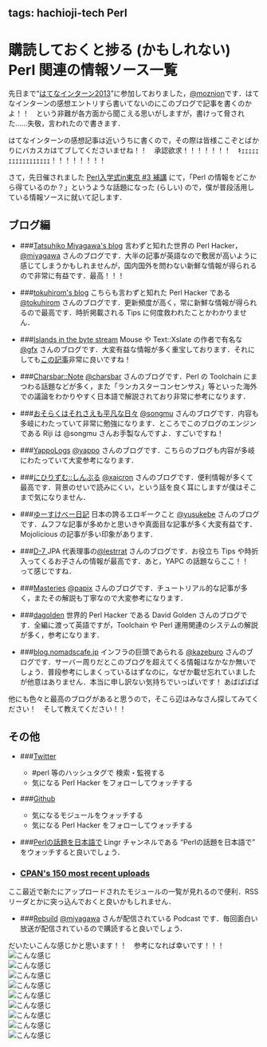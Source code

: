 tags: hachioji-tech Perl
---


# 購読しておくと捗る (かもしれない) Perl 関連の情報ソース一覧

先日まで“[はてなインターン2013](http://www.hatena.ne.jp/company/staff/intern)”に参加しておりました，[@moznion](https://twitter.com/moznion)です．はてなインターンの感想エントリすら書いてないのにこのブログで記事を書くのかよ！！　という非難が各方面から聞こえる思いがしますが，書けって脅された……失敬，言われたので書きます．

はてなインターンの感想記事は近いうちに書くので，その際は皆様ここぞとばかりにバカスカはてブしてくださいませね！！　承認欲求！！！！！！！　ｷｪｪｪｪｪｪｪｪｪｪｪｪｪｪｪｪｪ！！！！！！！！

さて，先日催されました [Perl入学式in東京 #3 補講](http://www.zusaar.com/event/996003) にて，「Perl の情報をどこから得ているのか？」というような話題になった (らしい) ので，僕が普段活用している情報ソースに就いて記します．

## ブログ編
- ###[Tatsuhiko Miyagawa's blog](http://weblog.bulknews.net/)
言わずと知れた世界の Perl Hacker，[@miyagawa](http://twitter.com/miyagawa) さんのブログです．大半の記事が英語なので敷居が高いように感じてしまうかもしれませんが，国内国外を問わない新鮮な情報が得られるので非常に有益です．最高！！！

- ###[tokuhirom's blog](http://blog.64p.org/)
こちらも言わずと知れた Perl Hacker である[@tokuhirom](http://twitter.com/tokuhirom) さんのブログです．更新頻度が高く，常に新鮮な情報が得られるので最高です．時折掲載される Tips に何度救われたことかわかりません．

- ###[Islands in the byte stream](http://d.hatena.ne.jp/gfx/)
Mouse や Text::Xslate の作者で有名な [@gfx](http://twitter.com/__gfx__) さんのブログです．大変有益な情報が多く重宝しております．それにしても[この記事](http://d.hatena.ne.jp/gfx/20130909/1378741015)非常に良いですね！

- ###[Charsbar::Note](http://d.hatena.ne.jp/charsbar/)
[@charsbar](https://twitter.com/charsbar) さんのブログです．Perl の Toolchain にまつわる話題などが多く，また「ランカスターコンセンサス」等といった海外での議論をわかりやすく日本語で解説されており非常に参考になります．

- ###[おそらくはそれさえも平凡な日々](http://www.songmu.jp/riji/)
[@songmu](https://twitter.com/songmu) さんのブログです．内容も多岐にわたっていて非常に勉強になります．ところでこのブログのエンジンである Riji は @songmu さんお手製なんですよ．すごいですね！

- ###[YappoLogs](http://blog.yappo.jp/yappo/)
[@yappo](https://twitter.com/yappo) さんのブログです．こちらのブログも内容が多岐にわたっていて大変参考になります．

- ###[にひりずむ::しんぷる](http://blog.livedoor.jp/xaicron/)
[@xaicron](https://twitter.com/xaicron) さんのブログです．便利情報が多くて最高です．背景のせいで読みにくい，という話を良く耳にしますが僕はそこまで気になりません．

- ###[ゆーすけべー日記](http://yusukebe.com/)
日本の誇るエロギークこと [@yusukebe](https://twitter.com/yusukebe) さんのブログです．ムフフな記事が多めかと思いきや真面目な記事が多く大変有益です．Mojolicious の記事が多い印象があります．

- ###[D-7 <altijd in beweging>](http://lestrrat.ldblog.jp/)
JPA 代表理事の[@lestrrat](https://twitter.com/lestrrat) さんのブログです．お役立ち Tips や時折入ってくるお子さんの情報が最高です．あと，YAPC の話題ならここ！！　って感じですね．

- ###[Masteries](http://blog.papix.net/)
[@papix](https://twitter.com/__papix__) さんのブログです．チュートリアル的な記事が多く，またその解説も丁寧なので大変参考になります．

- ###[dagolden](http://www.dagolden.com/)
世界的 Perl Hacker である David Golden さんのブログです．全編に渡って英語ですが，Toolchain や Perl 運用関連のシステムの解説が多く，参考になります．

- ###[blog.nomadscafe.jp](http://blog.nomadscafe.jp/)
インフラの巨頭であられる [@kazeburo](https://twitter.com/kazeburo) さんのブログです．サーバー周りだとこのブログを超えてくる情報はなかなか無いでしょう．普段参考にしまくっているはずなのに，なぜか載せ忘れていましたが他意はありません．本当に申し訳ない気持ちでいっぱいです！ あばばばば

他にも色々と最高のブログがあると思うので，そこら辺はみなさん探してみてください！　そして教えてください！！

## その他
- ###[Twitter](https://twitter.com)
	- \#perl 等のハッシュタグで 検索・監視する
	- 気になる Perl Hacker をフォローしてウォッチする

- ###[Github](https://github.com)
	- 気になるモジュールをウォッチする
	- 気になる Perl Hacker をフォローしてウォッチする

- ###[Perlの話題を日本語で](http://lingr.com/room/perl_jp/) 
Lingr チャンネルである “Perlの話題を日本語で” をウォッチすると良いでしょう．

- ### [CPAN's 150 most recent uploads](http://www.cpan.org/modules/01modules.mtime.html)
ここ最近で新たにアップロードされたモジュールの一覧が見れるので便利．RSS リーダとかに突っ込んでおくと良いかもしれません．
	
- ###[Rebuild](http://rebuild.fm/) 
[@miyagawa](http://twitter.com/miyagawa) さんが配信されている Podcast です．毎回面白い放送が配信されているので購読すると良いでしょう．

  
  
だいたいこんな感じかと思います！！　参考になれば幸いです！！！
![こんな感じ](http://cdn-ak.f.st-hatena.com/images/fotolife/c/cocodrips/20130906/20130906225609.png)  
![こんな感じ](http://cdn-ak.f.st-hatena.com/images/fotolife/c/cocodrips/20130906/20130906225609.png)  
![こんな感じ](http://cdn-ak.f.st-hatena.com/images/fotolife/c/cocodrips/20130906/20130906225609.png)  
![こんな感じ](http://cdn-ak.f.st-hatena.com/images/fotolife/c/cocodrips/20130906/20130906225609.png)  
![こんな感じ](http://cdn-ak.f.st-hatena.com/images/fotolife/c/cocodrips/20130906/20130906225609.png)  
![こんな感じ](http://cdn-ak.f.st-hatena.com/images/fotolife/c/cocodrips/20130906/20130906225609.png)  
![こんな感じ](http://cdn-ak.f.st-hatena.com/images/fotolife/c/cocodrips/20130906/20130906225609.png)  
![こんな感じ](http://cdn-ak.f.st-hatena.com/images/fotolife/c/cocodrips/20130906/20130906225609.png)  
![こんな感じ](http://cdn-ak.f.st-hatena.com/images/fotolife/c/cocodrips/20130906/20130906225609.png)
